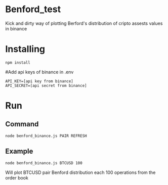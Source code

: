 # Benford_test
Kick and dirty way of plotting Berford's distribution of cripto assests values in binance

# Installing
```
npm install
```

#Add api keys of binance in .env
```
API_KEY=[api key from binance]
API_SECRET=[api secret from binance]
```

# Run
## Command

```
node benford_binance.js PAIR REFRESH
```

## Example
```
node benford_binance.js BTCUSD 100
```

Will plot BTCUSD pair Benford distribution each 100 operations from the order book
